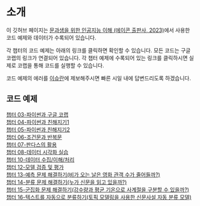 # 소개 

이 깃허브 페이지는  [문과생을 위한 인공지능 이해 (에이콘 출판사, 2023)]()에서 사용한 코드 예제와 데이터가 수록되어 있습니다.  

각 챕터의 코드 예제는 아래의 링크를 클릭하면 확인할 수 있습니다. 모든 코드는 구글 코랩의 링크가 연결되어 있습니다. 각 챕터 예제에 수록되어 있는 링크를 클릭하시면 실제로 코랩을 통해 코드를 실행할 수 있습니다. 

코드 예제의 에러를 [이슈란](https://github.com/skku-ai-textbook/aitextbook/issues)에 제보해주시면 빠른 시일 내에 답변드리도록 하겠습니다. 


## 코드 예제 

[챕터 03-파이썬과 구글 코랩 ](https://github.com/skku-ai-textbook/aitextbook/blob/main/notebooks/CH03_Github.ipynb) </br>
[챕터 04-파이썬과 친해지기1](https://github.com/skku-ai-textbook/aitextbook/blob/main/notebooks/CH04_Github.ipynb) </br>
[챕터 05-파이썬과 친해지기2](https://github.com/skku-ai-textbook/aitextbook/blob/main/notebooks/CH05_Github.ipynb) </br>
[챕터 06-조건문과 반복문](https://github.com/skku-ai-textbook/aitextbook/blob/main/notebooks/CH06_Github.ipynb) </br>
[챕터 07-판다스의 활용](https://github.com/skku-ai-textbook/aitextbook/blob/main/notebooks/CH07_Github.ipynb) </br>
[챕터 08-데이터 시각화 실습]() </br>
[챕터 10-데이터 수집/이해/처리]() </br>
[챕터 12-모델 검증 및 평가]() </br>
[챕터 13-예측 문제 해결하기(비가 오는 날은 영화 관객 수가 줄어들까?)]() </br>
[챕터 14-분류 문제 해결하기(누가 신문을 읽고 있을까?)]() </br>
[챕터 15-군집화 문제 해결하기(강수량과 평균 기온으로 사계절을 구분할 수 있을까?)]() </br>
[챕터 16-텍스트를 자동으로 분류하기(토픽 모델링을 사용한 신문사설 자동 분류 모델)](https://github.com/skku-ai-textbook/aitextbook/blob/main/notebooks/CH16_Github.ipynb)


